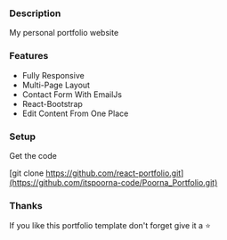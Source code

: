 ### Description
My personal portfolio website


### Features

- Fully Responsive
- Multi-Page Layout
- Contact Form With EmailJs
- React-Bootstrap
- Edit Content From One Place

### Setup

Get the code

[git clone https://github.com/react-portfolio.git](https://github.com/itspoorna-code/Poorna_Portfolio.git)



### Thanks

If you like this portfolio template don't forget give it a ⭐ 
